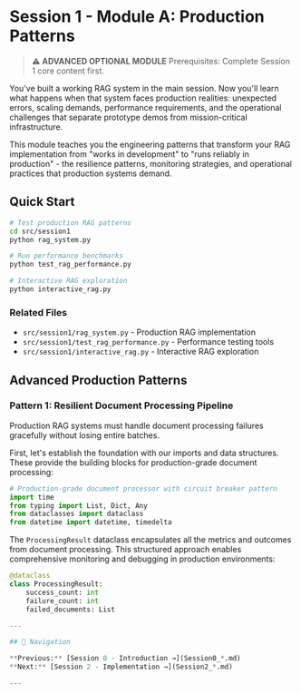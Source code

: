 # Session 1 - Module A: Production Patterns

> **⚠️ ADVANCED OPTIONAL MODULE**
> Prerequisites: Complete Session 1 core content first.

You've built a working RAG system in the main session. Now you'll learn what happens when that system faces production realities: unexpected errors, scaling demands, performance requirements, and the operational challenges that separate prototype demos from mission-critical infrastructure.

This module teaches you the engineering patterns that transform your RAG implementation from "works in development" to "runs reliably in production" - the resilience patterns, monitoring strategies, and operational practices that production systems demand.

## Quick Start

```bash
# Test production RAG patterns
cd src/session1
python rag_system.py

# Run performance benchmarks
python test_rag_performance.py

# Interactive RAG exploration
python interactive_rag.py
```

### Related Files

- `src/session1/rag_system.py` - Production RAG implementation
- `src/session1/test_rag_performance.py` - Performance testing tools
- `src/session1/interactive_rag.py` - Interactive RAG exploration

## Advanced Production Patterns

### **Pattern 1: Resilient Document Processing Pipeline**

Production RAG systems must handle document processing failures gracefully without losing entire batches.

First, let's establish the foundation with our imports and data structures. These provide the building blocks for production-grade document processing:

```python
# Production-grade document processor with circuit breaker pattern
import time
from typing import List, Dict, Any
from dataclasses import dataclass
from datetime import datetime, timedelta
```

The `ProcessingResult` dataclass encapsulates all the metrics and outcomes from document processing. This structured approach enables comprehensive monitoring and debugging in production environments:

```python
@dataclass
class ProcessingResult:
    success_count: int
    failure_count: int
    failed_documents: List

---

## 🧭 Navigation

**Previous:** [Session 0 - Introduction →](Session0_*.md)  
**Next:** [Session 2 - Implementation →](Session2_*.md)

---
